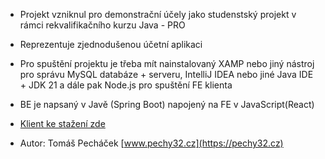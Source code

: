 * Projekt vzniknul pro demonstrační účely jako studenstský projekt v rámci rekvalifikačního kurzu Java - PRO
* Reprezentuje zjednodušenou účetní aplikaci
* Pro spuštění projektu je třeba mít nainstalovaný XAMP nebo jiný nástroj pro správu MySQL databáze + serveru, IntelliJ IDEA nebo jiné Java IDE + JDK 21 a dále pak Node.js pro spuštění FE klienta
* BE je napsaný v Javě (Spring Boot) napojený na FE v JavaScript(React)
* [Klient ke stažení zde](https://github.com/Pechy32/Project-JavaPro-client-)
  
* Autor: Tomáš Pecháček [www.pechy32.cz](https://pechy32.cz)
